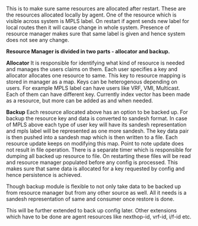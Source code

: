 This is to make sure same resources are allocated after restart. These are the resources allocated locally by agent. One of the resource which is visible across system is MPLS label.  On restart if agent sends new label for local routes then it will cause change in whole system. Presence of resource manager makes sure that same label is given and hence system does not see any change.
 
**Resource Manager is divided in two parts - allocator and backup.**

**Allocator**
It is responsible for identifying what kind of resource is needed and manages the users claims on them. Each user specifies a key and allocator allocates one resource to same. This key to resource mapping is stored in manager as a map. Keys can be heterogenous depending on users. For example MPLS label can have users like VRF, VMI, Multicast. Each of them can have different key.
Currently index vector has been made as a resource, but more can be added as and when needed.
 
**Backup**
Each resource allocated above has an option to be backed up. For backup the resource key and data is converted to sandesh format. In case of MPLS above each type of user key will have its sandesh representation and mpls label will be represented as one more sandesh. The key data pair is then pushed into a sandesh map which is then written to a file. Each resource update keeps on modifying this map. Point to note update does not result in file operation. There is a separate timer which is responsible for dumping all backed up resource to file.
On restarting these files will be read and resource manager populated before any config is processed. This makes sure that same data is allocated for a key requested by config and hence persistence is achieved.
 
Though backup module is flexible to not only take data to be backed up from resource manager but from any other source as well. All it needs is a sandesh representation of same and consumer once restore is done.
 
This will be further extended to back up config later. Other extensions which have to be done are agent resources like nexthop-id, vrf-id, i/f-id etc.
 
